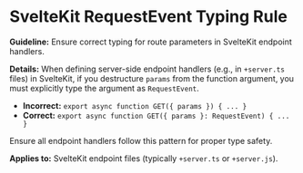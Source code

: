 # SvelteKit RequestEvent Typing Rule

**Guideline:** Ensure correct typing for route parameters in SvelteKit endpoint handlers.

**Details:**
When defining server-side endpoint handlers (e.g., in `+server.ts` files) in SvelteKit, if you destructure `params` from the function argument, you must explicitly type the argument as `RequestEvent`.

- **Incorrect:** `export async function GET({ params }) { ... }`
- **Correct:** `export async function GET({ params }: RequestEvent) { ... }`

Ensure all endpoint handlers follow this pattern for proper type safety.

**Applies to:** SvelteKit endpoint files (typically `+server.ts` or `+server.js`).

